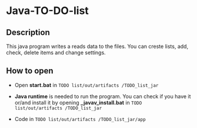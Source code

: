 # Java-TO-DO-list

## Description

This java program writes a reads data to the files. You can creste lists, add, check, delete items and change settings.

## How to open
* Open **start.bat** in `TODO list/out/artifacts
/TODO_list_jar`

* **Java runtime** is needed to run the program. You can check if you have it or/and install it by opening **_javav_install.bat** in `TODO list/out/artifacts
/TODO_list_jar`

* Code in `TODO list/out/artifacts
/TODO_list_jar/app`
